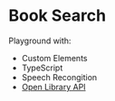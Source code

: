 # Book Search

Playground with:
- Custom Elements
- TypeScript
- Speech Recongition
- [Open Library API](https://openlibrary.org/developers/api)